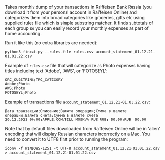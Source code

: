 Takes monthly dump of your transactions in Raiffeisen Bank Russia (you download it from your personal account in Raiffeisen Online)
and categorizes them into broad categories like groceries, gifts etc using supplied rules file which is simple substring matcher.
It finds subtotals of each group so you can easily record your monthly expenses as part of home accounting.

Run it like this (no extra libraries are needed):

```python3 fincat.py --rules-file rules.csv account_statement_01.12.21-01.01.22.csv```

Example of `rules.csv` file that will categorize as Photo expenses having titles including text 'Adobe', 'AWS', or 'FOTOSEYL':
```
SRC_SUBSTRING;TRG_CATEGORY
Adobe;Photo
AWS;Photo
FOTOSEYL;Photo
```

Example of transactions file `account_statement_01.12.21-01.01.22.csv`:
```
Дата транзакции;Описание;Валюта операции;Сумма в валюте операции;Валюта счета;Сумма в валюте счета
29.12.2021 00:00;APPLE.COM/BILL MOSKVA RUS;RUB;-59.00;RUB;-59.00
```

Note that by default files downloaded from Raiffeisen Online will be in 'alien' encoding that will display Russian
characters incorrectly on a Mac. You need to convert it to UTF8 first prior to running the program:
```commandline
iconv -f WINDOWS-1251 -t UTF-8 account_statement_01.12.21-01.01.22.csv > account_statement_01.12.21-01.01.22.csv
```